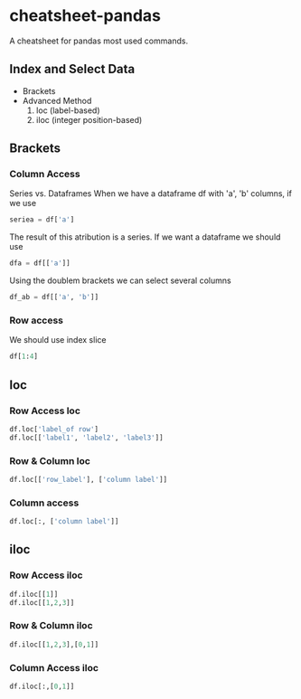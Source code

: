 # cheatsheet-pandas
A cheatsheet for pandas most used commands.

## Index and Select Data
* Brackets
* Advanced Method
  1. loc (label-based)
  2. iloc (integer position-based)

## Brackets
### Column Access

Series vs. Dataframes
When we have a dataframe df with 'a', 'b' columns, if we use 
```python
seriea = df['a']
```
The result of this atribution is a series. If we want a dataframe we should use 

```python 
dfa = df[['a']]
```

Using the doublem brackets we can select several columns 
```python
df_ab = df[['a', 'b']]
```

### Row access
We should use index slice
```python
df[1:4]
```

## **loc**
### Row Access loc

```python
df.loc['label_of row'] 
df.loc[['label1', 'label2', 'label3']]
```

### Row & Column loc
```python
df.loc[['row_label'], ['column label']]
```

### Column access
```python
df.loc[:, ['column label']]
```


## **iloc**
### Row Access iloc
```python
df.iloc[[1]]
df.iloc[[1,2,3]]
```

### Row & Column iloc
```python
df.iloc[[1,2,3],[0,1]]
```

### Column Access iloc
```python
df.iloc[:,[0,1]]
```
